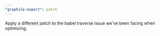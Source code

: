 ```yaml
---
"graphile-export": patch
---
```


Apply a different patch to the babel traverse issue we've been facing when
optimizing.
